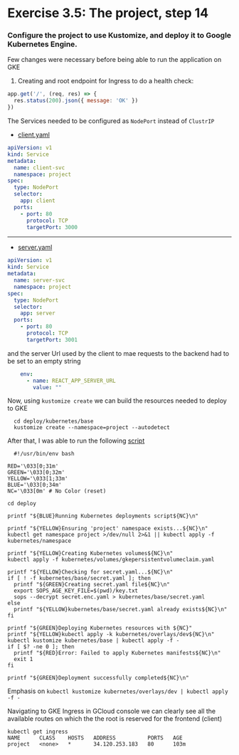 # Exercise 3.5: The project, step 14

### Configure the project to use Kustomize, and deploy it to Google Kubernetes Engine.

Few changes were necessary before being able to run the application on GKE

1. Creating and root endpoint for Ingress to do a health check:

```js
app.get('/', (req, res) => {
  res.status(200).json({ message: 'OK' })
})
```

The Services needed to be configured as `NodePort` instead of `ClustrIP`

- [client.yaml](deploy/kubernetes/base/00-client.yaml)

```yaml
apiVersion: v1
kind: Service
metadata:
  name: client-svc
  namespace: project
spec:
  type: NodePort
  selector:
    app: client
  ports:
    - port: 80
      protocol: TCP
      targetPort: 3000
```

---

- [server.yaml](deploy/kubernetes/base/01-server.yaml)

```yaml
apiVersion: v1
kind: Service
metadata:
  name: server-svc
  namespace: project
spec:
  type: NodePort
  selector:
    app: server
  ports:
    - port: 80
      protocol: TCP
      targetPort: 3001
```

and the server Url used by the client to mae requests to the backend had to be
set to an empty string

```yaml
    env:
      - name: REACT_APP_SERVER_URL
        value: ""
```

Now, using `kustomize create` we can build the resources needed to deploy to GKE

```shell
  cd deploy/kubernetes/base
  kustomize create --namespace=project --autodetect
```

After that, I was able to run the following [script](deploy/script.sh)

```shell
  #!/usr/bin/env bash

RED='\033[0;31m'
GREEN='\033[0;32m'
YELLOW='\033[1;33m'
BLUE='\033[0;34m'
NC='\033[0m' # No Color (reset)

cd deploy

printf "${BLUE}Running Kubernetes deployments script${NC}\n"

printf "${YELLOW}Ensuring 'project' namespace exists...${NC}\n"
kubectl get namespace project >/dev/null 2>&1 || kubectl apply -f kubernetes/namespace

printf "${YELLOW}Creating Kubernetes volumes${NC}\n"
kubectl apply -f kubernetes/volumes/gkepersistentvolumeclaim.yaml

printf "${YELLOW}Checking for secret.yaml...${NC}\n"
if [ ! -f kubernetes/base/secret.yaml ]; then
  printf "${GREEN}Creating secret.yaml file${NC}\n"
  export SOPS_AGE_KEY_FILE=$(pwd)/key.txt
  sops --decrypt secret.enc.yaml > kubernetes/base/secret.yaml
else
  printf "${YELLOW}kubernetes/base/secret.yaml already exists${NC}\n"
fi

printf "${GREEN}Deploying Kubernetes resources with ${NC}"
printf "${YELLOW}kubectl apply -k kubernetes/overlays/dev${NC}\n"
kubectl kustomize kubernetes/base | kubectl apply -f -
if [ $? -ne 0 ]; then
  printf "${RED}Error: Failed to apply Kubernetes manifests${NC}\n"
  exit 1
fi

printf "${GREEN}Deployment successfully completed${NC}\n"
```

Emphasis on `kubectl kustomize kubernetes/overlays/dev | kubectl apply -f -`

Navigating to GKE Ingress in GCloud console we can clearly see all the available
routes on which the the root is reserved for the frontend (client)

```
kubectl get ingress
NAME      CLASS    HOSTS   ADDRESS          PORTS   AGE
project   <none>   *       34.120.253.183   80      103m
```
